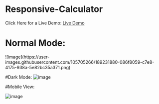 # Responsive-Calculator
Click Here for a Live Demo: <a href="https://betabot2002.github.io/Responsive-Calculator/" target="_blank">Live Demo </a>

<h1>Normal Mode:</h1>
![image](https://user-images.githubusercontent.com/105705266/189231880-086f8059-c7e8-4175-938a-5e82bc35a371.png)

#Dark Mode:
![image](https://user-images.githubusercontent.com/105705266/189231947-0c7ec76c-6542-411d-931f-eff1eb764d4b.png)

#Mobile View:

![image](https://user-images.githubusercontent.com/105705266/189232066-c80c7f18-1bf0-44f6-95bb-235008b12bfd.png)



